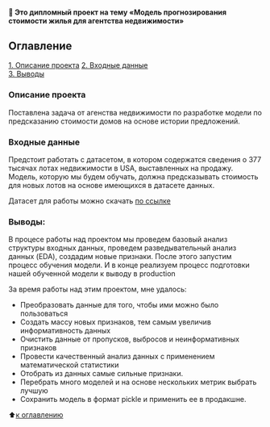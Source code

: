 #### :briefcase: Это дипломный проект на тему «Модель прогнозирования стоимости жилья для агентства недвижимости»

## Оглавление  
[1. Описание проекта](https://github.com/ElenaSaveleva/Diplom/blob/main/README.md#Описание-проекта)
[2. Входные данные](https://github.com/ElenaSaveleva/Diplom/blob/main/README.md#Входные-данные)  
[3. Выводы](https://github.com/ElenaSaveleva/Diplom/blob/main/README.md#Выводы) 

### Описание проекта
Поставлена задача от агенства недвижимости по разработке модели по предсказанию стоимости домов на основе истории предложений.

### Входные данные
Предстоит работать с датасетом, в котором содержатся сведения о 377 тысячах лотах недвижимости в USA, выставленных на продажу. Модель, которую мы будем обучать, должна предсказывать стоимость для новых лотов на основе имеющихся в датасете данных.

Датасет для работы можно скачать [по ссылке]([/content/drive/MyDrive/data/convertio.co/data.csv]([https://drive.google.com/file/d/1JxQ0jQyZ1TvbRzSokqxxeRLlUQ9QWiS9/view?usp=sharing](https://drive.google.com/file/d/1JxQ0jQyZ1TvbRzSokqxxeRLlUQ9QWiS9/view?usp=sharing)))

### Выводы:
В процесе работы над проектом мы проведем базовый анализ структуры входных данных, проведем разведывательный анализ данных (EDA), создадим новые признаки. После этого запустим процесс обучения модели. И в конце реализуем процесс подготовки нашей обученной модели к выводу в production 

За время работы над этим проектом, мне удалось:
* Преобразовать данные для того, чтобы ими можно было пользоваться 
* Создать массу новых признаков, тем самым увеличив информативность данных 
* Очистить данные от пропусков, выбросов и неинформативных признаков 
* Провести качественный анализ данных с применением математической статистики 
* Отобрать из данных самые сильные признаки. 
* Перебрать много моделей и на основе нескольких метрик выбрать лучшую 
* Сохранить модель в формат pickle и применить ее в продакшне.

:arrow_up:[к оглавлению](#Оглавление)
